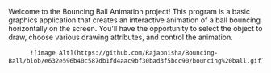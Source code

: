 Welcome to the Bouncing Ball Animation project! This program is a basic graphics application that creates an interactive animation of a ball bouncing horizontally on the screen. You'll have the opportunity to select the object to draw, choose various drawing attributes, and control the animation.

          ![image Alt](https://github.com/Rajapnisha/Bouncing-Ball/blob/e632e596b40c587db1fd4aac9bf30bad3f5bcc90/bouncing%20ball.gif)
          
